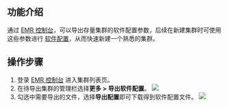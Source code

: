 ## 功能介绍
通过 [EMR 控制台](https://console.cloud.tencent.com/emr)，可以导出存量集群的软件配置参数，后续在新建集群时可使用这些参数进行 [软件配置](https://cloud.tencent.com/document/product/589/35655)，从而快速新建一个熟悉的集群。

## 操作步骤
1. 登录 [EMR 控制台](https://console.cloud.tencent.com/emr) 进入集群列表页。
2. 在待导出集群的管理栏选择**更多 > 导出软件配置**。
![](https://main.qcloudimg.com/raw/871fa98441d1c11e6223bd3ee8855e4c.png)
3. 勾选中需要导出的文件，选择**导出配置**即可下载得到软件配置文件。
![](https://main.qcloudimg.com/raw/9b573c3457ce3c7831c5439885899ce6.png)
